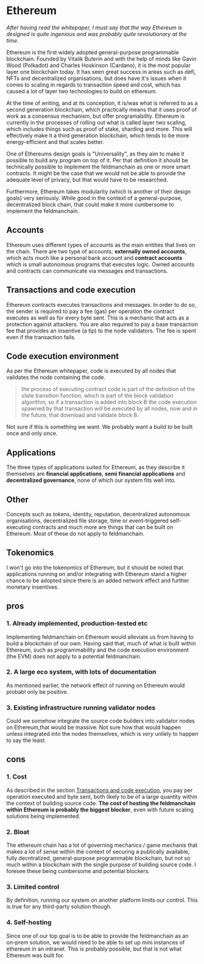 # Ethereum 

_After having read the whitepaper, I must say that the way Ethereum is designed is quite ingenious and was probably quite revolutionary at the time._

Ethereum is the first widely adopted general-purpose programmable blockchain. Founded by Vitalik Buterin and with the help of minds like Gavin Wood (Polkadot) and Charles Hoskinson (Cardano), it is the most popular layer one blockchain today. It has seen great success in areas such as defi, NFTs and decentralized organisations, but does have it's issues when it comes to scaling in regards to transaction speed and cost, which has caused a lot of layer two technologies to build on ethereum.

At the time of writing, and at its conception, it is/was what is referred to as a second generation blockchain, which practically means that it uses proof of work as a consensus mechanism, but offer programability. Ethereum is currently in the processes of rolling out what is called layer two scaling, which includes things such as proof of stake, sharding and more. This will effectively make it a third generation blockchain, which tends to be more energy-efficient and that scales better.

One of Ethereums design goals is "Universality", as they aim to make it possible to build any program on top of it. Per that definition it _should_ be technically possible to implement the feldmanchain as one or more smart contracts. It might be the case that we would not be able to provide the adequate level of privacy, but that would have to be researched.

Furthermore, Ethereum takes modularity (which is another of their design goals) very seriously. While good in the context of a general-purpose, decentralized block chain, that could make it more cumbersome to implement the feldmanchain.

## Accounts

Ethereum uses different types of accounts as the main entities that lives on the chain. There are two type of accounts; __externally owned accounts__, which acts much like a personal bank account and __contract accounts__ which is small autonomous programs that executes logic. Owned accounts and contracts can communicate via messages and transactions. 

## Transactions and code execution

Ethereum contracts executes transactions and messages. In order to do so, the sender is required to pay a fee (gas) per operation the contract executes as well as for every byte sent. This is a mechanic that acts as a protection against attackers. You are also required to pay a base transaction fee that provides an insentive (a tip) to the node validators. The fee is spent even if the transaction fails.

## Code execution environment

As per the Ethereum whitepaper, code is executed by all nodes that validates the node containing the code.

> the process of executing contract code is part of the definition of the state transition function, which is part of the block validation algorithm, so if a transaction is added into block B the code execution spawned by that transaction will be executed by all nodes, now and in the future, that download and validate block B.

Not sure if this is something we want. We probably want a build to be built once and only once.

## Applications

The three types of applications suited for Ethereum, as they describe it themselves are __financial applications__, __semi financial applications__ and __decentralized governance__, none of which our system fits well into.

## Other

Concepts such as tokens, identity, reputation, decentralized autonomous organisations, decentralized file storage, time or event-triggered self-executing contracts and much more are things that can be built on Ethereum. Most of these do not apply to feldmanchain.

## Tokenomics

I won't go into the tokenomics of Ethereum, but it should be noted that applications running on and/or integrating with Ethereum stand a higher chance to be adopted since there is an added network effect and further monetary insentives.

## pros

### 1. Already implemented, production-tested etc

Implementing feldmanchain on Ethereum would alleviate us from having to build a blockchain of our own. Having said that, much of what is built within Ethereum, such as programmability and the code execution environment (the EVM) does not apply to a potential feldmanchain.

### 2. A large eco system, with lots of documentation

As mentioned earlier, the network effect of running on Ethereum would probabl only be positive.

### 3. Existing infrastructure running validator nodes

Could we somehow integrate the source code builders into validator nodes on Ethereum,that would be massive. Not sure how that would happen unless integrated into the nodes themselves, which is _very_ unliely to happen to say the least.

## cons

### 1. Cost

As described in the section [Transactions and code execution](#transactions-and-code-execution), you pay per operation executed and byte sent, both likely to be of a large quantity within the context of building source code. __The cost of hosting the feldmanchain within Ethereum is probably the biggest blocker__, even with future scaling solutions being implemented.

### 2. Bloat

The ethereum chain has a lot of governing mechanics / game mechanis that makes a lot of sense within the context of securing a publically available, fully decntralized, general-purpose programmable blockchain, but not so much within a blockchain with the single purpose of building source code. I foresee these being cumbersome and potential blockers.

### 3. Limited control

By definition, running our system on another platform limits our control. This is true for any third-party solution though.

### 4. Self-hosting

Since one of our top goal is to be able to provide the feldmanchain as an on-prem solution, we would need to be able to set up mini instances of ethereum in an intranet. This is probably possible, but that is not what Ethereum was built for.
